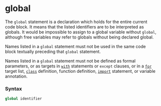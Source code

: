 # global

The `global` statement is a declaration which holds for the entire current code block. It means that the listed identifiers are to be interpreted as globals. It would be impossible to assign to a global variable without `global`, although free variables may refer to globals without being declared global.

Names listed in a `global` statement must not be used in the same code block textually preceding that `global` statement.

Names listed in a `global` statement must not be defined as formal parameters, or as targets in [`with`](/statements/with.md) statements or `except` clauses, or in a [`for`](/statements/for.md) target list, [`class`](/statements/class.md) definition, function definition, [`import`](/statements/import.md) statement, or variable annotation.

### Syntax

```python
global identifier
```
